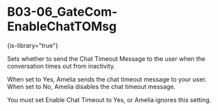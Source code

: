 # B03-06_GateCom-EnableChatTOMsg

{is-library="true"}

<snippet id="B03-06_GateCom-EnableChatTOMsg_snippet">



Sets whether to send the Chat Timeout Message to the user when the conversation times out from inactivity.

When set to Yes, Amelia sends the chat timeout message to your user. When set to No, Amelia disables the chat timeout message.

You must set Enable Chat Timeout to Yes, or Amelia ignores this setting.


</snippet>